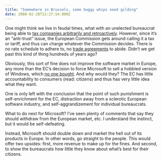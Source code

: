 ```yaml
---
title: "Somewhere in Brussels, some buggy whips need gilding"
date: 2008-02-28T22:27:54.000Z
---
```


One might think we live in feudal times, what with an unelected bureaucrat being able to [tax companies arbitrarily and retroactively](http://www.techcrunch.com/2008/02/28/microsoft-the-eus-atm-machine/). However, since it’s an “anti-trust” issue, the European Commission gets around calling it a tax or tariff, and thus can charge whatever the Commission decides. There is no rate schedule to adhere to, no [trade agreements](http://www.wto.org/english/thewto_e/whatis_e/tif_e/fact5_e.htm) to abide. Didn’t we get past this kind of thing hundreds of years ago?

Obviously, this sort of fine does not improve the software market in Europe, any more than the EC’s decision to force Microsoft to sell a hobbled version of Windows, which [no one bought](http://arstechnica.com/journals/microsoft.ars/2005/11/20/1883). And why would they? The EC has little accountability to consumers (read: citizens) and thus has very little idea what they want.

One is only left with the conclusion that the point of such punishment is self-enrichment for the EC, distraction away from a sclerotic European software industry, and self-aggrandizement for individual bureaucrats.

What to do next for Microsoft? I’ve seen plenty of comments that say they should withdraw from the European market, etc. I understand the instinct, but it would be self-defeating.

Instead, Microsoft should double down and market the hell out of its products in Europe. In other words, go straight to the people. This would offer two upsides: first, more revenue to make up for the fines. And second, to show the bureaucrats how little they know about what’s best for their citizens.
